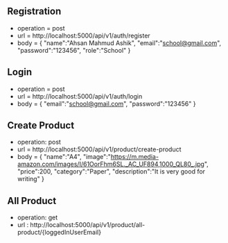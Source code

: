 ## Registration
 - operation = post
 - url = http://localhost:5000/api/v1/auth/register
 - body = {
            "name":"Ahsan Mahmud Ashik",
            "email":"school@gmail.com",
            "password":"123456",
            "role":"School"
        }

## Login
 - operation = post
 - url = http://localhost:5000/api/v1/auth/login
 - body = {
            "email":"school@gmail.com",
            "password":"123456"
        }

## Create Product
 - operation: post
 - url = http://localhost:5000/api/v1/product/create-product
 - body = {
            "name":"A4",
            "image":"https://m.media-amazon.com/images/I/61OorFhm6SL._AC_UF894,1000_QL80_.jpg",
            "price":200,
            "category":"Paper",
            "description":"It is very good for writing"
        }

## All Product
 - operation: get
 - url : http://localhost:5000/api/v1/product/all-product/{loggedInUserEmail}
